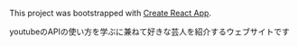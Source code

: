 This project was bootstrapped with [Create React App](https://github.com/facebook/create-react-app).

youtubeのAPIの使い方を学ぶに兼ねて好きな芸人を紹介するウェブサイトです
